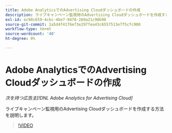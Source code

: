 ```yaml
---
title: Adobe AnalyticsでのAdvertising Cloudダッシュボードの作成
description: ライブキャンペーン監視用のAdvertising Cloudダッシュボードを作成する方法を説明します
exl-id: ec90c659-4cbc-4be7-9478-269a21c98b98
source-git-commit: 1a5d4f41f6ef3e297fea43c6557513e7f5cfc900
workflow-type: tm+mt
source-wordcount: '40'
ht-degree: 0%

---
```


# Adobe AnalyticsでのAdvertising Cloudダッシュボードの作成

*次を持つ広告主[!DNL Adobe Analytics for Advertising Cloud]*

ライブキャンペーン監視用のAdvertising Cloudダッシュボードを作成する方法を説明します。

>[!VIDEO](https://video.tv.adobe.com/v/33922)
